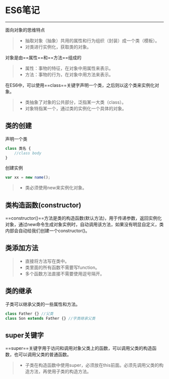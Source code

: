 # ES6笔记

---

面向对象的思维特点

> * 抽取对象（抽象）共用的属性和行为组织（封装）成一个类（模板）。
> * 对类进行实例化，获取类的对象。

对象是由==属性==和==方法==组成的

> * 属性：事物的特征，在对象中用属性来表示。
> * 方法：事物的行为，在对象中用方法来表示。

在ES6中，可以使用==class==关键字声明一个类，之后则以这个类来实例化对象。

> * 类抽象了对象的公共部分，泛指某一大类（class）。
> * 对象特指某一个，通过类的实例化一个具体的对象。

## 类的创建

声明一个类

```javascript
class 类名 {
    //class body
}
```

创建实例

```javascript
var xx = new name();
```

> * 类必须使用new来实例化对象。

## 类构造函数(constructor)

==constructor()==方法是类的构造函数(默认方法)，用于传递参数，返回实例化对象，通过new命令生成对象实例时，自动调用该方法，如果没有明显自定义，类内部会自动给我们创建一个constructor()。

## 类添加方法

> * 直接将方法写在类中。
> * 类里面的所有函数不需要写function。
> * 多个函数方法直接不需要使用逗号隔开。

## 类的继承

子类可以继承父类的一些属性和方法。

```javascript
class Father {} //父类
class Son extends Father {} //字类继承父类
```

## super关键字

==super==关键字用于访问和调用对象父类上的函数，可以调用父类的构造函数，也可以调用父类的普通函数。

> * 子类在构造函数中使用super，必须放在this前面。必须先调用父类的构造方法，再使用子类的构造方法。